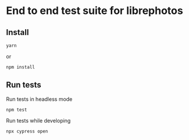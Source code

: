 # End to end test suite for librephotos

## Install

```
yarn
```

or

```
npm install
```

## Run tests

Run tests in headless mode

```
npm test
```

Run tests while developing

```
npx cypress open
```
